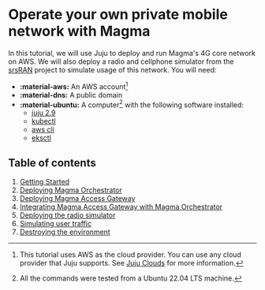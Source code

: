 # Operate your own private mobile network with Magma

In this tutorial, we will use Juju to deploy and run Magma's 4G core network on AWS. We will also deploy a radio and cellphone simulator from the [srsRAN](https://www.srslte.com/) project to simulate usage of this network.  You will need:

* **:material-aws:** An AWS account[^1]
* **:material-dns:** A public domain
* **:material-ubuntu:** A computer[^2] with the following software installed:
    * [juju 2.9](https://juju.is/docs/olm/install-juju)
    * [kubectl](https://kubernetes.io/docs/tasks/tools/)
    * [aws cli](https://docs.aws.amazon.com/cli/latest/userguide/getting-started-install.html)
    * [eksctl](https://docs.aws.amazon.com/eks/latest/userguide/eksctl.html)

## Table of contents

1. [Getting Started](01_getting_started.md)
2. [Deploying Magma Orchestrator](02_deploying_magma_orchestrator.md)
3. [Deploying Magma Access Gateway](03_deploying_magma_access_gateway.md)
4. [Integrating Magma Access Gateway with Magma Orchestrator](04_integrating_magma_access_gateway_with_magma_orchestrator.md)
5. [Deploying the radio simulator](05_deploying_the_radio_simulator.md)
6. [Simulating user traffic](06_simulating_user_traffic.md)
7. [Destroying the environment](07_destroying_the_environment.md)

[^1]: This tutorial uses AWS as the cloud provider. You can use any cloud provider that Juju supports. See [Juju Clouds](https://juju.is/docs/olm/juju-supported-clouds) for more information.
[^2]: All the commands were tested from a Ubuntu 22.04 LTS machine.
